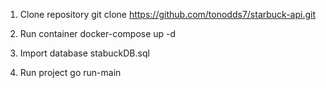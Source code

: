 1. Clone repository
   git clone https://github.com/tonodds7/starbuck-api.git

2. Run container 
    docker-compose up -d

3. Import database 
    stabuckDB.sql

4. Run project
    go run-main